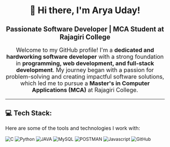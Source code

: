 <h1 align="center">👋 Hi there, I'm Arya Uday!</h1>

<h2 align="center">Passionate Software Developer | MCA Student at Rajagiri College</h2>

<p align="center" style="font-size:18px;">
Welcome to my GitHub profile! I'm a <strong>dedicated and hardworking software developer</strong> with a strong foundation in <strong>programming, web development, and full-stack development</strong>. My journey began with a passion for problem-solving and creating impactful software solutions, which led me to pursue a <strong>Master's in Computer Applications (MCA)</strong> at Rajagiri College.
</p>

---

<h2>💻 Tech Stack:</h2>
<p style="font-size:16px;">Here are some of the tools and technologies I work with:</p>

<p>
  <img src="https://img.shields.io/badge/C-00599C?style=for-the-badge&logo=c&logoColor=white" alt="C" />
  <img src="https://img.shields.io/badge/Python-blue?style=for-the-badge&logo=python" alt="Python" />
  <img src="https://img.shields.io/badge/Django-092E20?style=for-the-badge&logo=django" alt="JAVA" />
  <img src="https://img.shields.io/badge/MySQL-4479A1?style=for-the-badge&logo=mysql&logoColor=white" alt="MySQL" />
  <img src="https://img.shields.io/badge/SQLite-003B57?style=for-the-badge&logo=sqlite&logoColor=white" alt="POSTMAN" />
  <img src="https://img.shields.io/badge/PostgreSQL-336791?style=for-the-badge&logo=postgresql&logoColor=white" alt="Javascript" />
  <img src="https://img.shields.io/badge/GitHub-181717?style=for-the-badge&logo=github&logoColor=white" alt="GitHub" />
</p>
